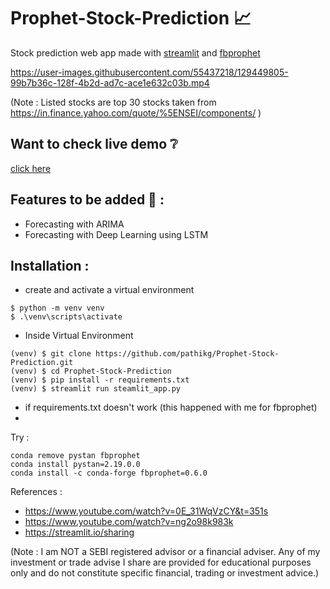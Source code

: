 # Prophet-Stock-Prediction 📈

Stock prediction web app made with [streamlit](https://streamlit.io/) and [fbprophet](https://facebook.github.io/prophet/)



https://user-images.githubusercontent.com/55437218/129449805-99b7b36c-128f-4b2d-ad7c-ace1e632c03b.mp4


(Note : Listed stocks are top 30 stocks taken from https://in.finance.yahoo.com/quote/%5ENSEI/components/ )


## Want to check live demo ❔
[click here](https://share.streamlit.io/pathikg/prophet-stock-prediction/main)

## Features to be added 🤔 : 
* Forecasting with ARIMA
* Forecasting with Deep Learning using LSTM

## Installation :

* create and activate a virtual environment 
```
$ python -m venv venv
$ .\venv\scripts\activate
```

* Inside Virtual Environment
```
(venv) $ git clone https://github.com/pathikg/Prophet-Stock-Prediction.git
(venv) $ cd Prophet-Stock-Prediction
(venv) $ pip install -r requirements.txt
(venv) $ streamlit run steamlit_app.py
```

* if requirements.txt doesn't work (this happened with me for fbprophet)
* 
Try :
```
conda remove pystan fbprophet
conda install pystan=2.19.0.0
conda install -c conda-forge fbprophet=0.6.0
```


References :
* https://www.youtube.com/watch?v=0E_31WqVzCY&t=351s
* https://www.youtube.com/watch?v=ng2o98k983k
* https://streamlit.io/sharing

(Note : I am NOT a SEBI registered advisor or a financial adviser. Any of my investment or trade advise I share are provided for educational purposes only and do not constitute specific financial, trading or investment advice.)
